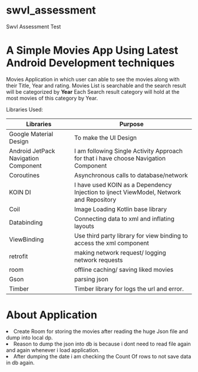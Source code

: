 # swvl_assessment
Swvl Assessment Test

#  A Simple Movies App Using Latest Android Development techniques
Movies Application in which user can able to see the movies along with their Title, Year and rating. 
Movies List is searchable and the search result will be categorized by **Year**
Each Search result category will hold at the most movies of this category by Year.


Libraries Used:

Libraries     | Purpose
------------- | -------------
Google Material Design | To make the UI Design
Android JetPack Navigation Component | I am following Single Activity Approach for that i have choose Navigation Component
Coroutines  | Asynchronous calls to database/network
KOIN DI | I have used KOIN as a Dependency Injection to ijnect ViewModel, Network and Repository
Coil | Image Loading Kotlin base library
Databinding | Connecting data to xml and inflating layouts 
ViewBinding | Use third party library for view binding to access the xml component
retrofit | making network request/ logging network requests 
room | offline caching/ saving liked movies
Gson | parsing json
Timber | Timber library for logs the url and error.

<h1> About Application</h1>
<li> Create Room for storing the movies after reading the huge Json file and dump into local dp.</li>
<li> Reason to dump the json into db is because i dont need to read file again and again whenever i load application.</li>
<li> After dumping the date i am checking the Count Of rows to not save data in db again.</li>


